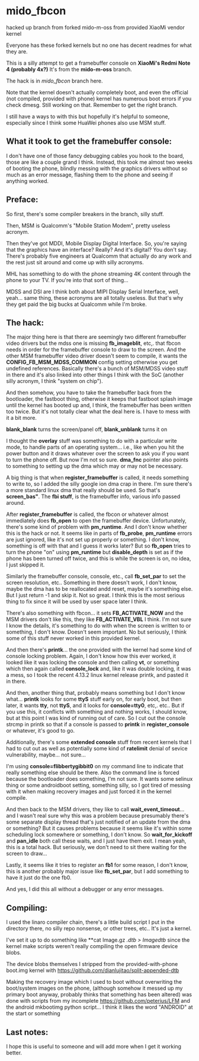 # mido_fbcon

hacked up branch from forked mido-m-oss from provided XiaoMi vendor kernel

Everyone has these forked kernels but no one has decent readmes for what they are.

This is a silly attempt to get a framebuffer console on **XiaoMi's Redmi Note 4 (probably 4x?)**  It's from the **mido-m-oss** branch.

The hack is in *mido_fbcon* branch here.

Note that the kernel doesn't actually completely boot, and even the official (not compiled, provided with phone) kernel has numerous boot errors if you check dmesg.  Still working on that.  Remember to get the right branch.

I still have a ways to with this but hopefully it's helpful to someone, especially since I think some HuaWei phones also use MSM stuff.

## What it took to get the framebuffer console:

I don't have one of those fancy debugging cables you hook to the board, those are like a couple grand I think.  Instead, this took me almost two weeks of booting the phone, blindly messing with the graphics drivers without so much as an error message, flashing them to the phone and seeing if anything worked.

## Preface:

So first, there's some compiler breakers in the branch, silly stuff.

Then, MSM is Qualcomm's "Mobile Station Modem", pretty useless acronym.

Then they've got MDDI, Mobile Display Digital Interface.  So, you're saying that the graphics have an interface?  Really?  And it's digital?  You don't say.  There's probably five engineers at Qualcomm that actually do any work and the rest just sit around and come up with silly acronyms.

MHL has something to do with the phone streaming 4K content through the phone to your TV.  If you're into that sort of thing...

MDSS and DSI are I think both about MIPI Display Serial Interface, well, yeah... same thing, these acronyms are all totally useless.  But that's why they get paid the big bucks at Qualcomm while I'm broke.

## The hack:

The major thing here is that there are seemingly two different framebuffer video drivers but the mdss one is missing **fb_imageblit**, etc,. that fbcon needs in order for the framebuffer console to draw to the screen.  And the other MSM framebuffer video driver doesn't seem to compile, it wants the **CONFIG_FB_MSM_MDSS_COMMON** config setting otherwise you get undefined references.  Basically there's a bunch of MSM/MDSS video stuff in there and it's also linked into other things I think with the SoC (another silly acronym, I think "system on chip").

And then somehow, you have to take the framebuffer back from the bootloader, the fastboot thing, otherwise it keeps that fastboot splash image until the kernel has booted up and, I think, the framebuffer has been written too twice.  But it's not totally clear what the deal here is.  I have to mess with it a bit more.

**blank_blank** turns the screen/panel off, **blank_unblank** turns it on

I thought the **overlay** stuff was something to do with a particular write mode, to handle parts of an operating system... i.e., like when you hit the power button and it draws whatever over the screen to ask you if you want to turn the phone off.  But now I'm not so sure.  **dma_fnc** pointer also points to something to setting up the dma which may or may not be necessary.

A big thing is that when **register_framebuffer** is called, it needs something to write to, so I added the silly google ion dma crap in there.  I'm sure there's a more standard linux dma that really should be used.  So that's **screen_bas"**.  The **fbi stuff**, is the framebuffer info, various info passed around.

After **register_framebuffer** is called, the fbcon or whatever almost immediately does **fb_open** to open the framebuffer device.  Unfortunately, there's some kind of problem with **pm_runtime**.  And I don't know whether this is the hack or not.  It seems like in parts of **fb_probe**, **pm_runtime** errors are just ignored, like it's not set up properly or something.  I don't know, something is off with that and I guess it works later?  But so **fb_open** tries to turn the phone "on" using **pm_runtime** but **disable_depth** is set as if the phone has been turned off twice, and this is while the screen is on, no idea, I just skipped it.

Similarly the framebuffer console, console, etc., call **fb_set_par** to set the screen resolution, etc.. Something in there doesn't work, I don't know, maybe the dma has to be reallocated andd reset, maybe it's something else.  But I just return -1 and skip it.  Not so great.  I think this is the most serious thing to fix since it will be used by user space later I think.

There's also something with fbcon... it sets **FB_ACTIVATE_NOW** and the MSM drivers don't like this, they like **FB_ACTIVATE_VBL** I think.  I'm not sure I know the details, it's something to do with when the screen is written to or something, I don't know.  Doesn't seem important.  No but seriously, I think some of this stuff never worked in this provided kernel.

And then there's **printk**... the one provided with the kernel had some kind of console locking problem.  Again, I don't know how this ever worked, it looked like it was locking the console and then calling **vt**, or something which then again called **console_lock** and, like it was double locking, it was a mess, so I took the recent 4.13.2 linux kernel release printk, and pasted it in there.

And then, another thing that, probably means something but I don't know what... **printk** looks for some **ttyS** stuff early on, for early boot, but then later, it wants **tty**, not **ttyS**, and it looks for **console=tty0**, etc,. etc.. But if you use this, it conflicts with something and nothing works, I should know, but at this point I was kind of running out of care.  So I cut out the console strcmp in printk so that if a console is passed to **printk** in **register_console** or whatever, it's good to go.

Additionally, there's some **extended console** stuff from recent kernels that I had to cut out as well as potentially some kind of **ratelimit** denial of sevice vulnerability, maybe... not sure... 

I'm using **console=flibbertygibbit0** on my command line to indicate that really something else should be there.  Also the command line is forced because the bootloader does something, I'm not sure.  It wants some selinux thing or some androidboot setting, something silly, so I got tired of messing with it when making recovery images and just forced it in the kernel compile.

And then back to the MSM drivers, they like to call **wait_event_timeout**... and I wasn't real sure why this was a problem because presumably there's some separate display thread that's just notified of an update from the dma or something?  But it causes problems because it seems like it's within some scheduling lock somewhere or something, I don't know.  So **wait_for_kickoff** and **pan_idle** both call these waits, and I just have them exit.  I mean yeah, this is a total hack.  But seriously, we don't need to sit there waiting for the screen to draw... 

Lastly, it seems like it tries to register an **fb1** for some reason, I don't know, this is another probably major issue like **fb_set_par**, but I add something to have it just do the one fb0.

And yes, I did this all without a debugger or any error messages.

## Compiling:

I used the linaro compiler chain, there's a little build script I put in the directory there, no silly repo nonsense, or other trees, etc.. It's just a kernel.

I've set it up to do something like **cat Image.gz *.dtb > Imagedtb* since the kernel make scripts weren't really compiling the open firmware device blobs.

The device blobs themselves I stripped from the provided-with-phone boot.img kernel with https://github.com/dianlujitao/split-appended-dtb

Making the recovery image which I used to boot without overwriting the boot/system images on the phone, (although somehow it messed up my primary boot anyway, probably thinks that something has been altered) was done with scripts from my incomplete https://github.com/peterius/LFM and the android mkbootimg python script... I think it likes the word "ANDROID" at the start or something

## Last notes:

I hope this is useful to someone and will add more when I get it working better.
